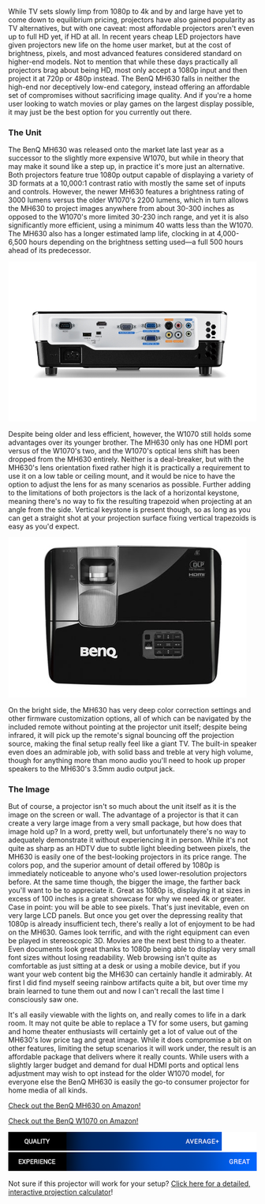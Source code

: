 <!--t BenQ MH630 DLP Projector Review t-->
<!--tag 2015,archive,reviews,tech,thinkboxly tag-->
<!--image /content/images/benq-mh630-dlp-projector-review/81c5ZpqFZ0L._SL1500_5B15D-1024x511.jpg image-->
  
While TV sets slowly limp from 1080p to 4k and by and large have yet to come down to equilibrium pricing, projectors have also gained popularity as TV alternatives, but with one caveat: most affordable projectors aren't even up to full HD yet, if HD at all. In recent years cheap LED projectors have given projectors new life on the home user market, but at the cost of brightness, pixels, and most advanced features considered standard on higher-end models. Not to mention that while these days practically all projectors brag about being HD, most only accept a 1080p input and then project it at 720p or 480p instead. The BenQ MH630 falls in neither the high-end nor deceptively low-end category, instead offering an affordable set of compromises without sacrificing image quality. And if you're a home user looking to watch movies or play games on the largest display possible, it may just be the best option for you currently out there.  
  

### The Unit

The BenQ MH630 was released onto the market late last year as a successor to the slightly more expensive W1070, but while in theory that may make it sound like a step up, in practice it's more just an alternative. Both projectors feature true 1080p output capable of displaying a variety of 3D formats at a 10,000:1 contrast ratio with mostly the same set of inputs and controls. However, the newer MH630 features a brightness rating of 3000 lumens versus the older W1070's 2200 lumens, which in turn allows the MH630 to project images anywhere from about 30-300 inches as opposed to the W1070's more limited 30-230 inch range, and yet it is also significantly more efficient, using a minimum 40 watts less than the W1070. The MH630 also has a longer estimated lamp life, clocking in at 4,000-6,500 hours depending on the brightness setting used—a full 500 hours ahead of its predecessor.  
  
[![](/content/images/benq-mh630-dlp-projector-review/us-img_18063_gallery_large_06thumb5B15D.jpg)](/content/images/benq-mh630-dlp-projector-review/us-img_18063_gallery_large_06thumb5B15D.jpg)  
  
Despite being older and less efficient, however, the W1070 still holds some advantages over its younger brother. The MH630 only has one HDMI port versus of the W1070's two, and the W1070's optical lens shift has been dropped from the MH630 entirely. Neither is a deal-breaker, but with the MH630's lens orientation fixed rather high it is practically a requirement to use it on a low table or ceiling mount, and it would be nice to have the option to adjust the lens for as many scenarios as possible. Further adding to the limitations of both projectors is the lack of a horizontal keystone, meaning there's no way to fix the resulting trapezoid when projecting at an angle from the side. Vertical keystone is present though, so as long as you can get a straight shot at your projection surface fixing vertical trapezoids is easy as you'd expect.  
  
[![](/content/images/benq-mh630-dlp-projector-review/338025B15D.jpg)](/content/images/benq-mh630-dlp-projector-review/338025B15D.jpg)  
  
On the bright side, the MH630 has very deep color correction settings and other firmware customization options, all of which can be navigated by the included remote without pointing at the projector unit itself; despite being infrared, it will pick up the remote's signal bouncing off the projection source, making the final setup really feel like a giant TV. The built-in speaker even does an admirable job, with solid bass and treble at very high volume, though for anything more than mono audio you'll need to hook up proper speakers to the MH630's 3.5mm audio output jack.  
  

### The Image

But of course, a projector isn't so much about the unit itself as it is the image on the screen or wall. The advantage of a projector is that it can create a very large image from a very small package, but how does that image hold up? In a word, pretty well, but unfortunately there's no way to adequately demonstrate it without experiencing it in person. While it's not quite as sharp as an HDTV due to subtle light bleeding between pixels, the MH630 is easily one of the best-looking projectors in its price range. The colors pop, and the superior amount of detail offered by 1080p is immediately noticeable to anyone who's used lower-resolution projectors before. At the same time though, the bigger the image, the farther back you'll want to be to appreciate it. Great as 1080p is, displaying it at sizes in excess of 100 inches is a great showcase for why we need 4k or greater. Case in point: you will be able to see pixels. That's just inevitable, even on very large LCD panels. But once you get over the depressing reality that 1080p is already insufficient tech, there's really a lot of enjoyment to be had on the MH630. Games look terrific, and with the right equipment can even be played in stereoscopic 3D. Movies are the next best thing to a theater. Even documents look great thanks to 1080p being able to display very small font sizes without losing readability. Web browsing isn't quite as comfortable as just sitting at a desk or using a mobile device, but if you want your web content big the MH630 can certainly handle it admirably. At first I did find myself seeing rainbow artifacts quite a bit, but over time my brain learned to tune them out and now I can't recall the last time I consciously saw one.  
  
It's all easily viewable with the lights on, and really comes to life in a dark room. It may not quite be able to replace a TV for some users, but gaming and home theater enthusiasts will certainly get a lot of value out of the MH630's low price tag and great image. While it does compromise a bit on other features, limiting the setup scenarios it will work under, the result is an affordable package that delivers where it really counts. While users with a slightly larger budget and demand for dual HDMI ports and optical lens adjustment may wish to opt instead for the older W1070 model, for everyone else the BenQ MH630 is easily the go-to consumer projector for home media of all kinds.  
  
[Check out the BenQ MH630 on Amazon!](http://www.amazon.com/gp/product/B00MOCT3NW/ref=as_li_tl?ie=UTF8&camp=1789&creative=390957&creativeASIN=B00MOCT3NW&linkCode=as2&tag=think03f-20&linkId=4JVJIYQFEIVHPNNO)  
  
[Check out the BenQ W1070 on Amazon!](http://www.amazon.com/gp/product/B00A2T6X0K/ref=as_li_tl?ie=UTF8&camp=1789&creative=390957&creativeASIN=B00A2T6X0K&linkCode=as2&tag=think03f-20&linkId=VVREYZNFCWY3GEOX)  
  
![](/content/images/benq-mh630-dlp-projector-review/scorebar-q-above.png)  
![](/content/images/benq-mh630-dlp-projector-review/scorebar-x-great.png)  
  
Not sure if this projector will work for your setup? [Click here for a detailed, interactive projection calculator](http://www.projectorcentral.com/BenQ-MH630-projection-calculator-pro.htm)!
